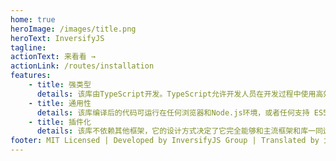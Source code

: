 ```yaml
---
home: true
heroImage: /images/title.png
heroText: InversifyJS
tagline: 
actionText: 来看看 →
actionLink: /routes/installation
features:
    - title: 强类型
      details: 该库由TypeScript开发。TypeScript允许开发人员在开发过程中使用高效的开发工具和实践
    - title: 通用性
      details: 该库编译后的代码可运行在任何浏览器和Node.js环境，或者任何支持 ES5+ 的JavaScript引擎中
    - title: 插件化
      details: 该库不依赖其他框架，它的设计方式决定了它完全能够和主流框架和库一同运行
footer: MIT Licensed | Developed by InversifyJS Group | Translated by 大笑
---
```

